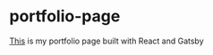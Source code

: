 # portfolio-page

[This](https://krasnowski.now.sh) is my portfolio page built with React and Gatsby
